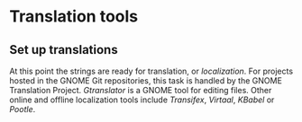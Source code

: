 # Translation tools

## Set up translations

[]()

At this point the strings are ready for translation, or *localization*.
For projects hosted in the GNOME Git repositories, this task is handled
by the GNOME Translation Project. *Gtranslator* is a GNOME tool for
editing files. Other online and offline localization tools include
*Transifex*, *Virtaal*, *KBabel* or *Pootle*.
